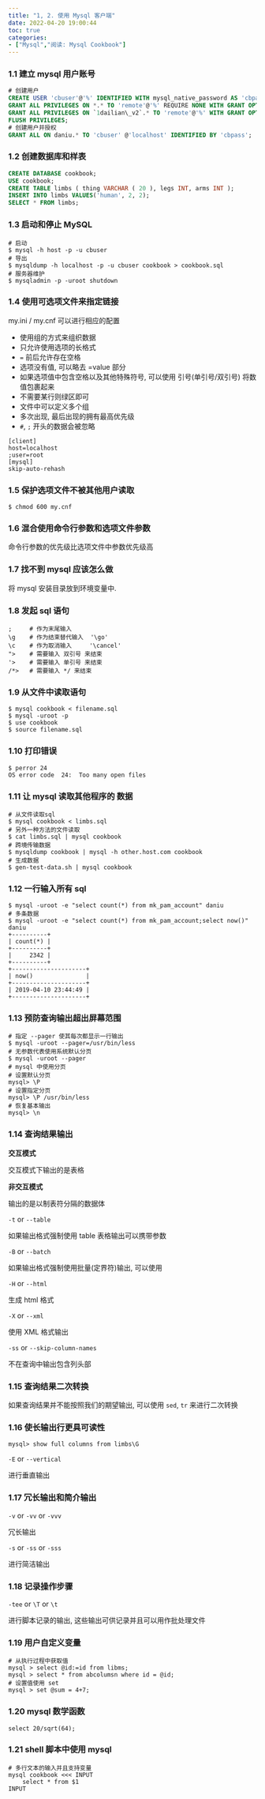 ```yaml
---
title: "1, 2. 使用 Mysql 客户端"
date: 2022-04-20 19:00:44
toc: true
categories:
- ["Mysql","阅读: Mysql Cookbook"]
---
```


### 1.1 建立 mysql 用户账号



```sql
# 创建用户
CREATE USER 'cbuser'@'%' IDENTIFIED WITH mysql_native_password AS 'cbpass';
GRANT ALL PRIVILEGES ON *.* TO 'remote'@'%' REQUIRE NONE WITH GRANT OPTION MAX_QUERIES_PER_HOUR 0 MAX_CONNECTIONS_PER_HOUR 0 MAX_UPDATES_PER_HOUR 0 MAX_USER_CONNECTIONS 0;
GRANT ALL PRIVILEGES ON `1dailian\_v2`.* TO 'remote'@'%' WITH GRANT OPTION;
FLUSH PRIVILEGES;
# 创建用户并授权
GRANT ALL ON daniu.* TO 'cbuser' @'localhost' IDENTIFIED BY 'cbpass';
```

### 1.2 创建数据库和样表
```sql
CREATE DATABASE cookbook;
USE cookbook;
CREATE TABLE limbs ( thing VARCHAR ( 20 ), legs INT, arms INT );
INSERT INTO limbs VALUES('human', 2, 2);
SELECT * FROM limbs;
```

### 1.3 启动和停止 MySQL
```
# 启动
$ mysql -h host -p -u cbuser
# 导出
$ mysqldump -h localhost -p -u cbuser cookbook > cookbook.sql
# 服务器维护
$ mysqladmin -p -uroot shutdown
```

### 1.4 使用可选项文件来指定链接
my.ini / my.cnf 可以进行相应的配置

- 使用组的方式来组织数据
- 只允许使用选项的长格式
- `=` 前后允许存在空格
- 选项没有值, 可以略去 =value 部分
- 如果选项值中包含空格以及其他特殊符号, 可以使用 引号(单引号/双引号) 将数值包裹起来
- 不需要某行则绿区即可
- 文件中可以定义多个组
- 多次出现, 最后出现的拥有最高优先级
- `#`, `;` 开头的数据会被忽略
```properties
[client]
host=localhost
;user=root
[mysql]
skip-auto-rehash
```

### 1.5 保护选项文件不被其他用户读取
```shell
$ chmod 600 my.cnf
```

### 1.6 混合使用命令行参数和选项文件参数
命令行参数的优先级比选项文件中参数优先级高

### 1.7 找不到 mysql 应该怎么做
将 mysql 安装目录放到环境变量中.

### 1.8 发起 sql 语句
```
;     # 作为末尾输入
\g    # 作为结束替代输入  '\go'
\c    # 作为取消输入     '\cancel'
">    # 需要输入 双引号 来结束
'>    # 需要输入 单引号 来结束
/*>   # 需要输入 */ 来结束
```

### 1.9 从文件中读取语句
```
$ mysql cookbook < filename.sql
$ mysql -uroot -p
$ use cookbook
$ source filename.sql
```

### 1.10 打印错误
```
$ perror 24
OS error code  24:  Too many open files
```

### 1.11 让 mysql 读取其他程序的 数据
```
# 从文件读取sql
$ mysql cookbook < limbs.sql
# 另外一种方法的文件读取
$ cat limbs.sql | mysql cookbook
# 跨境传输数据
$ mysqldump cookbook | mysql -h other.host.com cookbook
# 生成数据
$ gen-test-data.sh | mysql cookbook
```

### 1.12 一行输入所有 sql
```
$ mysql -uroot -e "select count(*) from mk_pam_account" daniu
# 多条数据
$ mysql -uroot -e "select count(*) from mk_pam_account;select now()" daniu
+----------+
| count(*) |
+----------+
|     2342 |
+----------+
+---------------------+
| now()               |
+---------------------+
| 2019-04-10 23:44:49 |
+---------------------+
```

### 1.13 预防查询输出超出屏幕范围
```
# 指定 --pager 使其每次都显示一行输出
$ mysql -uroot --pager=/usr/bin/less
# 无参数代表使用系统默认分页
$ mysql -uroot --pager
# mysql 中使用分页
# 设置默认分页
mysql> \P
# 设置指定分页
mysql> \P /usr/bin/less
# 恢复基本输出
mysql> \n
```

### 1.14 查询结果输出
**交互模式**

交互模式下输出的是表格

**非交互模式**

输出的是以制表符分隔的数据体

`-t` or `--table`

如果输出格式强制使用 table 表格输出可以携带参数

`-B` or `--batch`

如果输出格式强制使用批量(定界符)输出, 可以使用

`-H` or `--html`

生成 html 格式

`-X` or `--xml`

使用 XML 格式输出

`-ss` or `--skip-column-names`

不在查询中输出包含列头部

### 1.15 查询结果二次转换
如果查询结果并不能按照我们的期望输出, 可以使用 `sed`, `tr` 来进行二次转换

### 1.16 使长输出行更具可读性
```
mysql> show full columns from limbs\G
```
`-E` or `--vertical`

进行垂直输出

### 1.17 冗长输出和简介输出
`-v` or `-vv` or `-vvv`

冗长输出

`-s` or `-ss` or `-sss`

进行简洁输出

### 1.18 记录操作步骤
`-tee` or `\T` or `\t`

进行脚本记录的输出, 这些输出可供记录并且可以用作批处理文件

### 1.19 用户自定义变量
```
# 从执行过程中获取值
mysql > select @id:=id from libms;
mysql > select * from abcolumsn where id = @id;
# 设置值使用 set
mysql > set @sum = 4+7;
```

### 1.20 mysql 数学函数
```
select 20/sqrt(64);
```

### 1.21 shell 脚本中使用 mysql
```
# 多行文本的输入并且支持变量
mysql cookbook <<< INPUT
    select * from $1
INPUT
```

